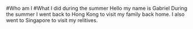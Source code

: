 #Who am I
#What I did during the summer
Hello my name is Gabriel
During the summer I went back to Hong Kong to visit my family back home. I also went to Singapore to visit my relitives.
